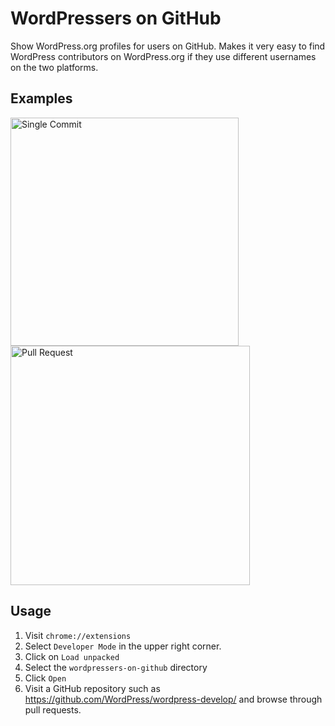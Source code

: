 # WordPressers on GitHub

Show WordPress.org profiles for users on GitHub. Makes it very easy to find WordPress contributors on WordPress.org if they use different usernames on the two platforms.

## Examples

<img width="365" alt="Single Commit" src="https://github.com/WordPress/wordpress-develop/assets/841956/b04ce814-1ad5-4a41-ac7a-f2ecf16fe66f">

<img width="383" alt="Pull Request" src="https://github.com/WordPress/wordpress-develop/assets/841956/c525b1c2-43bb-4ef1-b54e-275ad322470b">

## Usage

1. Visit `chrome://extensions`
2. Select `Developer Mode` in the upper right corner.
3. Click on `Load unpacked`
4. Select the `wordpressers-on-github` directory
5. Click `Open`
6. Visit a GitHub repository such as https://github.com/WordPress/wordpress-develop/ and browse through pull requests.
